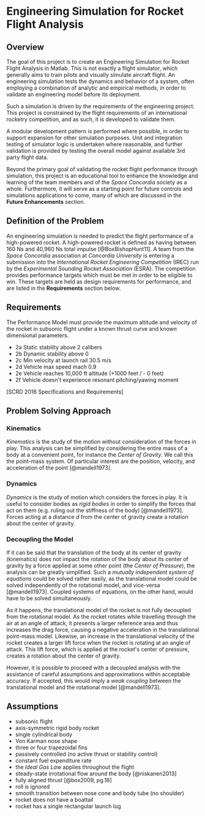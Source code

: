 # Engineering Simulation for Rocket Flight Analysis

## Overview 
The goal of this project is to create an Engineering Simulation for Rocket Flight Analysis in Matlab.
This is not exactly a flight simulator, which generally aims to train pilots and visually simulate aircraft flight.
An engineering simulation tests the dynamics and behavior of a system, often employing a combination of analytic and empirical methods, in order to validate an engineering model before its deployment.

Such a simulation is driven by the requirements of the engineering project. 
This project is constrained by the flight requirements of an international rocketry competition, and as such, it is developed to validate them.

A modular development pattern is performed where possible, in order to support expansion for other simulation purposes. 
Unit and integration testing of simulator logic is undertaken where reasonable, and further validation is provided by testing the overall model against available 3rd party flight data.

Beyond the primary goal of validating the rocket flight performance through simulation, this project is an educational tool to enhance the knowledge and learning of the team members and of the *Space Concordia* society as a whole. 
Furthermore, it will serve as a starting point for future controls and simulations applications to come, many of which are discussed in the **Future Enhancements** section.

## Definition of the Problem

An engineering simulation is needed to predict the flight performance of a high-powered rocket.
A high-powered rocket is defined as having between 160 Ns and 40,960 Ns total impulse [@BoxBishopHunt11].
A team from the *Space Concordia* association at *Concordia University* is entering a submission into the *International Rocket Engineering Competition* (IREC) run by the *Experimental Sounding Rocket Association* (ESRA).
The competition provides performance targets which must be met in order to be eligible to win.
These targets are held as design requirements for performance, and are listed in the **Requirements** section below.

## Requirements

The Performance Model must provide the maximum altitude and velocity of the rocket in subsonic flight under a known thrust curve and known dimensional parameters. 

- 2a Static stability above 2 calibers 
- 2b Dynamic stability above 0 
- 2c Min velocity at launch rail 30.5 m/s 
- 2d Vehicle max speed mach 0.9 
- 2e Vehicle reaches 10,000 ft altitude (+1000 feet / - 0 feet)
- 2f Vehicle doesn't experience resonant pitching/yawing moment

[SCRD 2016 Specifications and Requirements]

## Problem Solving Approach

### Kinematics

*Kinematics* is the study of the motion without consideration of the forces in play. 
This analysis can be simplified by considering the entire mass of a body at a convenient point, for instance the *Center of Gravity*.
We call this the point-mass system.
Of particular interest are the position, velocity, and acceleration of the point [@mandell1973].

### Dynamics

*Dynamics* is the study of motion which considers the forces in play.
It is useful to consider bodies as *rigid bodies* in order to simplify the forces that act on them (e.g. ruling out the stiffness of the body) [@mandell1973].
Forces acting at a distance $d$ from the center of gravity create a rotation about the center of gravity.

### Decoupling the Model

If it can be said that the translation of the body at its center of gravity (kinematics) does not impact the rotation of the body about its center of gravity by a force applied at some other point (the *Center of Pressure*), the analysis can be greatly simplified.
Such a *mutually independent system of equations* could be solved rather easily, as the translational model could be solved independently of the rotational model, and vice-versa [@mandell1973].
Coupled systems of equations, on the other hand, would have to be solved simultaneously.

As it happens, the translational model of the rocket is not fully decoupled from the rotational model. 
As the rocket rotates while travelling through the air at an angle of attack, it presents a larger reference area and thus increases the drag force, causing a negative acceleration in the translational point-mass model. 
Likewise, an increase in the translational velocity of the rocket creates a larger lift force when the rocket is rotating at an angle of attack. 
This lift force, which is applied at the rocket's center of pressure, creates a rotation about the center of gravity.

However, it is possible to proceed with a decoupled analysis with the assistance of careful assumptions and approximations within acceptable accuracy. 
If accepted, this would imply a *weak coupling* between the translational model and the rotational model [@mandell1973].

## Assumptions

- subsonic flight
- axis-symmetric rigid body rocket
- single cylindrical body 
- Von Karman nose shape
- three or four trapezoidal fins 
- passively controlled (no active thrust or stability control)
- constant fuel expenditure rate
- the *Ideal Gas Law* applies throughout the flight
- steady-state irrotational flow around the body [@niskanen2013]
- fully aligned thrust [@box2009, pg.16]
- roll is ignored
- smooth transition between nose cone and body tube (no shoulder)
- rocket does not have a boattail
- rocket has a single rectangular launch lug

